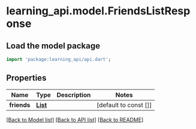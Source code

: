 # learning_api.model.FriendsListResponse

## Load the model package
```dart
import 'package:learning_api/api.dart';
```

## Properties
Name | Type | Description | Notes
------------ | ------------- | ------------- | -------------
**friends** | [**List<Friend>**](Friend.md) |  | [default to const []]

[[Back to Model list]](../README.md#documentation-for-models) [[Back to API list]](../README.md#documentation-for-api-endpoints) [[Back to README]](../README.md)


